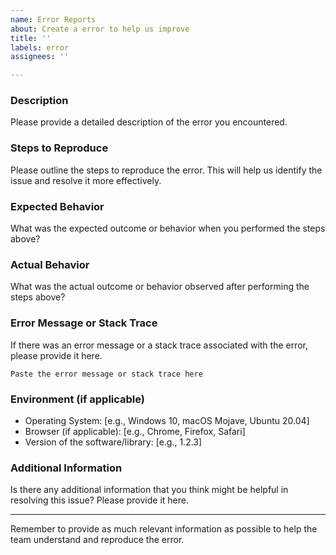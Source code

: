 ```yaml
---
name: Error Reports
about: Create a error to help us improve
title: ''
labels: error
assignees: ''

---
```


### Description

Please provide a detailed description of the error you encountered.

### Steps to Reproduce

Please outline the steps to reproduce the error. This will help us identify the issue and resolve it more effectively.

### Expected Behavior

What was the expected outcome or behavior when you performed the steps above?

### Actual Behavior

What was the actual outcome or behavior observed after performing the steps above?

### Error Message or Stack Trace

If there was an error message or a stack trace associated with the error, please provide it here.

```
Paste the error message or stack trace here
```

### Environment (if applicable)

- Operating System: [e.g., Windows 10, macOS Mojave, Ubuntu 20.04]
- Browser (if applicable): [e.g., Chrome, Firefox, Safari]
- Version of the software/library: [e.g., 1.2.3]

### Additional Information

Is there any additional information that you think might be helpful in resolving this issue? Please provide it here.

---

Remember to provide as much relevant information as possible to help the team understand and reproduce the error.
